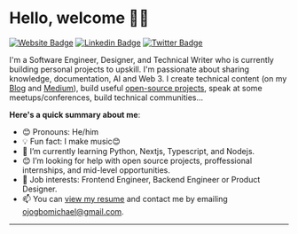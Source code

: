# Hello, welcome 👋🏾

[![Website Badge](https://img.shields.io/badge/-kampxc.com-000000?style=for-the-badge&logo=Google-Chrome&logoColor=white&link=https://kampxc.com)](https://kampxc.com) [![Linkedin Badge](https://img.shields.io/badge/-ojogbomichael-blue?style=for-the-badge&logo=Linkedin&logoColor=white&link=https://www.linkedin.com/in/ojogbomichael)](https://www.linkedin.com/in/ojogbomichael) [![Twitter Badge](https://img.shields.io/badge/-@kampxc-1ca0f1?style=for-the-badge&logo=twitter&logoColor=white&link=https://twitter.com/kampxc)](https://twitter.com/kampxc)

I'm a Software Engineer, Designer, and Technical Writer who is currently building personal projects to upskill. I'm passionate about sharing knowledge, documentation, AI and Web 3. I create technical content (on my [Blog](https://michaelojogbo.vercel.app/) and [Medium](https://medium.com/@ojogbomichael)), build useful [open-source projects](https://github.com/90splayer), speak at some meetups/conferences, build technical communities...

**Here's a quick summary about me**:

- 😊 Pronouns: He/him
- 💡 Fun fact: I make music😊
- 🌱 I’m currently learning Python, Nextjs, Typescript, and Nodejs.
- 😊 I’m looking for help with open source projects, proffessional internships, and mid-level opportunities.
- 💼 Job interests: Frontend Engineer, Backend Engineer or Product Designer.
- 📫 You can [view my resume](https://read.cv/enwerim) and contact me by emailing ojogbomichael@gmail.com.

---
